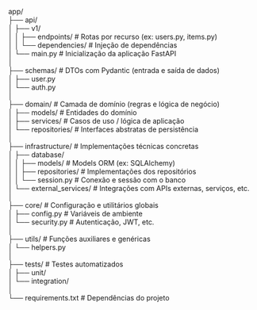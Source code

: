app/ <br/>
├── api/ <br/>
│ ├── v1/ <br/>
│ │ ├── endpoints/ # Rotas por recurso (ex: users.py, items.py) <br/>
│ │ └── dependencies/ # Injeção de dependências <br/>
│ └── main.py # Inicialização da aplicação FastAPI <br/>
│ <br/>
├── schemas/ # DTOs com Pydantic (entrada e saída de dados) <br/>
│ ├── user.py <br/>
│ └── auth.py <br/>
│ <br/>
├── domain/ # Camada de domínio (regras e lógica de negócio) <br/>
│ ├── models/ # Entidades do domínio <br/>
│ ├── services/ # Casos de uso / lógica de aplicação <br/>
│ └── repositories/ # Interfaces abstratas de persistência <br/>
│ <br/>
├── infrastructure/ # Implementações técnicas concretas <br/>
│ ├── database/ <br/>
│ │ ├── models/ # Models ORM (ex: SQLAlchemy) <br/>
│ │ ├── repositories/ # Implementações dos repositórios <br/>
│ │ └── session.py # Conexão e sessão com o banco <br/>
│ └── external_services/ # Integrações com APIs externas, serviços, etc. <br/>
│ <br/>
├── core/ # Configuração e utilitários globais <br/>
│ ├── config.py # Variáveis de ambiente <br/>
│ └── security.py # Autenticação, JWT, etc. <br/>
│ <br/>
├── utils/ # Funções auxiliares e genéricas <br/>
│ └── helpers.py <br/>
│ <br/>
├── tests/ # Testes automatizados <br/>
│ ├── unit/ <br/>
│ └── integration/ <br/>
│ <br/>
└── requirements.txt # Dependências do projeto <br/>